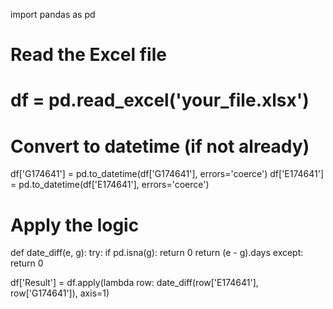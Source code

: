 import pandas as pd

# Read the Excel file
# df = pd.read_excel('your_file.xlsx') 

# Convert to datetime (if not already)
df['G174641'] = pd.to_datetime(df['G174641'], errors='coerce')
df['E174641'] = pd.to_datetime(df['E174641'], errors='coerce')

# Apply the logic
def date_diff(e, g):
    try:
        if pd.isna(g):
            return 0
        return (e - g).days
    except:
        return 0

df['Result'] = df.apply(lambda row: date_diff(row['E174641'], row['G174641']), axis=1)
